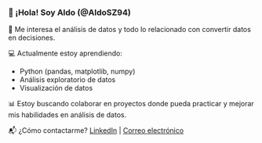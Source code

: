 ### 👋 ¡Hola! Soy Aldo (@AldoSZ94)

📌 Me interesa el análisis de datos y todo lo relacionado con convertir datos en decisiones.

💻 Actualmente estoy aprendiendo:
- Python (pandas, matplotlib, numpy)
- Análisis exploratorio de datos
- Visualización de datos

📊 Estoy buscando colaborar en proyectos donde pueda practicar y mejorar mis habilidades en análisis de datos.

📬 ¿Cómo contactarme?
[LinkedIn](https://www.linkedin.com/in/aldosz94) | [Correo electrónico](aldoszepeda94@gmail.com)

<!---
AldoSZ94/AldoSZ94 is a ✨ special ✨ repository because its `README.md` (this file) appears on your GitHub profile.
You can click the Preview link to take a look at your changes.
--->
